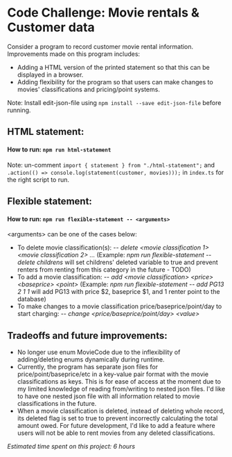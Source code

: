 # Code Challenge: Movie rentals & Customer data

Consider a program to record customer movie rental information. Improvements made on this program includes:

- Adding a HTML version of the printed statement so that this can be displayed in a browser.
- Adding flexibility for the program so that users can make changes to movies' classifications and pricing/point systems.

Note: Install edit-json-file using `npm install --save edit-json-file` before running.

## HTML statement:

#### How to run: `npm run html-statement`

Note: un-comment `import { statement } from "./html-statement";` and `.action(() => console.log(statement(customer, movies)));` in `index.ts` for the right script to run.


## Flexible statement:

#### How to run: `npm run flexible-statement -- <arguments>`

\<arguments\> can be one of the cases below:
  
  - To delete movie classification(s): -- *delete <movie classification 1> <movie classification 2> ...* (Example: *npm run flexible-statement -- delete childrens*    will set childrens' deleted variable to true and prevent renters from renting from this category in the future - TODO)
  - To add a movie classification: -- *add \<movie classification\> \<price\> \<baseprice\> \<point\>* (Example: *npm run flexible-statement -- add PG13 2 1 1*    will add PG13 with price $2, baseprice $1, and 1 renter point to the database)
  - To make changes to a movie classification price/baseprice/point/day to start charging: -- *change <movie classification> <price/baseprice/point/day> \<value\>*
  
## Tradeoffs and future improvements:
  
- No longer use enum MovieCode due to the inflexibility of adding/deleting enums dynamically during runtime.
- Currently, the program has separate json files for price/point/baseprice/etc in a key-value pair format with the movie classifications as keys. This is for ease of access at the moment due to my limited knowledge of reading from/writing to nested json files. I'd like to have one nested json file with all information related to movie classifications in the future.
- When a movie classification is deleted, instead of deleting whole record, its deleted flag is set to true to prevent incorrectly calculating the total amount owed. For future development, I'd like to add a feature where users will not be able to rent movies from any deleted classifications.
  

*Estimated time spent on this project: 6 hours*
